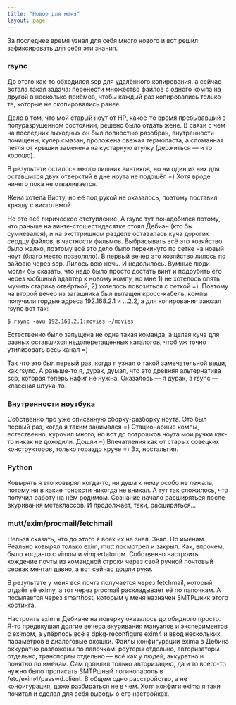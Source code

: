 ```yaml
---
title: "Новое для меня"
layout: page 
---
```

За последнее время узнал для себя много нового и вот решил зафиксировать для себя эти знания.

### rsync

До этого как-то обходился scp для удалённого копирования, а сейчас встала такая задача: перенести множество файлов с одного компа на другой в несколько приёмов, чтобы каждый раз копировались только те, которые не скопировались ранее.

Дело в том, что мой старый ноут от HP, какое-то время пребывавший в полуразрушенном состоянии, решено было отдать жене. В связи с чем на последних выходных он был полностью разобран, внутренности почищены, кулер смазан, проложена свежая термопаста, а сломанная петля от крышки заменена на кустарную втулку (держиться — и то хорошо).

В результате осталось много лишних винтиков, но ни один из них для оставшихся двух отверстий в дне ноута не подошёл =) Хотя вроде ничего пока не отваливается.

Жена хотела Висту, но её под рукой не оказалось, поэтому поставил хрюшу с вистотемой.

Но это всё лирическое отступление. А rsync тут понадобился потому, что раньше на винте-стошестидесятке стоял Дебиан (кто бы сумневался), и на эксттришном разделе оставалась куча дорогих сердцу файлов, в частности фильмов. Выбрасывать всё это хозяйство было жалко, поэтому всё это дело было перекинуто по сетке на новый ноут (благо место позволяло). В первый вечер это хозяйство лилось по вайфаю через scp. Лилось всю ночь. И недолилось. Вумные люди могли бы сказать, что надо было просто достать винт и подрубить его через юсбшный адаптер к новому компу, но мне 1) не хотелось опять мучить старика отвёрткой, 2) хотелось повозиться с сеткой =). Поэтому на второй вечер из загашника был вытащен кросс-кабель, компы получили гордые адреса 192.168.2.1 и ...2.2, а для копирования заюзал rsync вот так:
    
    $ rsync -avu 192.168.2.1:movies ~/movies

Естественно было запущена не одна такая команда, а целая куча для разных оставшихся недоперетащенных каталогов, чтоб уж точно утилизовать весь канал =)

Так что это был первый раз, когда я узнал о такой замечательной вещи, как rsync. А раньше-то я, дурак, думал, что это древняя альтернатива scp, которая теперь нафиг не нужна. Оказалось — я дурак, а rsync — классная штука-то.

### Внутренности ноутбука

Собственно про уже описанную сборку-разборку ноута. Это был первый раз, когда я таким занимался =) Стационарные компы, естественно, курочил много, но вот до потрошков ноута мои ручки как-то никак не доходили. Дошли =) Впечатления как от старых совецких конструкторов, только гораздо круче =) Эх, ностальгия.

### Python

Ковырять я его ковырял когда-то, ни душа к нему особо не лежала, потому ни в какие тоноксти никогда не вникал. А тут так сложилось, что получил работу на нём родимом. Сознание начало расширяться после вкуривания метаклассов. И продолжает, таки, расширяться...

### mutt/exim/procmail/fetchmail

Нельзя сказать, что до этого я всех их не знал. Знал. По именам. Реально ковырял только exim, mutt посмотрел и закрыл. Как, впрочем, было когда-то с vimом и vimpertatorом. Собственно настроить хождение почты из командной строки через свой ручной почтовый сервак мечтал давно, а вот сейчас дошли руки.

В результате у меня вся почта получается через fetchmail, который отдаёт её eximу, а тот через procmail раскладывает её по папочкам. А посылается через smarthost, которым у меня назначен SMTPшник этого хостинга.

Настроить exim в Дебиане на поверку оказалось до обидного просто. Я-то предвкушал долгие вечера вкуривания мануалов и экспериментов с eximом, а упёрлось всё в dpkg-reconfigure exim4 и ввод нескольких параметров в диалоговые окошки. Файлы конфигурации eximа в Дебина оккуратно разложены по папочкам: роутеры отдельно, авторизаторы отдельно, транспорты отдельно — всё как у людей, аккуратно и понятно по именам. Сам допилил только авторизацию, да и то всего-то нужно было прописать SMTPшный логинопароль в /etc/exim4/passwd.client. В общем одно расстройство, а не конфигурация, даже разбираться не в чем. Хотя конфиги eximа я таки почитал и сделал для себя выводы о его настройках.
